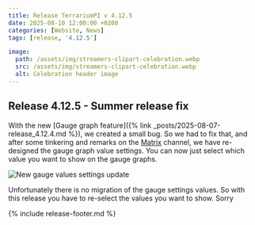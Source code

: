 ```yaml
---
title: Release TerrariumPI v 4.12.5
date: 2025-08-10 12:00:00 +0200
categories: [Website, News]
tags: [release, '4.12.5']

image:
  path: /assets/img/streamers-clipart-celebration.webp
  src: /assets/img/streamers-clipart-celebration.webp
  alt: Celebration header image
---
```


## Release 4.12.5 - Summer release fix

With the new [Gauge graph
feature]({% link _posts/2025-08-07-release_4.12.4.md %}), we created a small
bug. So we had to fix that, and after some tinkering and remarks on the
<a href="<https://matrix.to/#/#terrariumpi:theyosh.nl" title="TerrariumPI chat on Matrix">Matrix</a>
channel, we have re-designed the gauge graph value settings. You can now just
select which value you want to show on the gauge graphs.

![New gauge values settings update](/assets/img/New_gauage_values-update.webp)

Unfortunately there is no migration of the gauge settings values. So with this
release you have to re-select the values you want to show. Sorry

{% include release-footer.md %}
